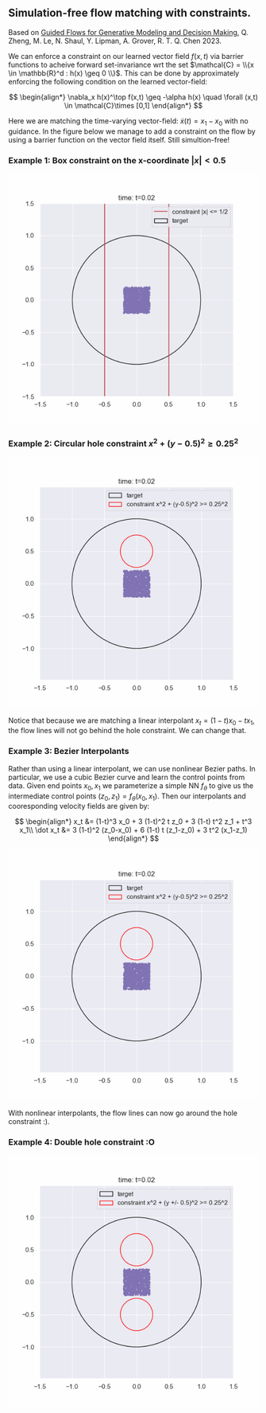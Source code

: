 ## Simulation-free flow matching with constraints.
Based on <a href="https://arxiv.org/abs/2311.13443">Guided Flows for Generative Modeling and Decision Making</a>, Q. Zheng, M. Le, N. Shaul, Y. Lipman, A. Grover, R. T. Q. Chen 2023.

We can enforce a constraint on our learned vector field $f(x,t)$ via barrier functions to acheive forward set-invariance wrt the set $\mathcal{C} = \\{x \in \mathbb{R}^d : h(x) \geq 0 \\}$. This can be done by approximately enforcing the following condition on the learned vector-field:

$$
\begin{align*}
\nabla_x h(x)^\top f(x,t) \geq -\alpha h(x) \quad \forall (x,t) \in \mathcal{C}\times [0,1]
\end{align*}
$$


Here we are matching the time-varying vector-field: $\dot x(t) = x_1-x_0$ with no guidance. In the figure below we manage to add a constraint on the flow by using a barrier function on the vector field itself. Still simultion-free!

### Example 1: Box constraint on the x-coordinate $|x| < 0.5$

![alt text](https://github.com/AaronHavens/FlowMatching/blob/main/assets/linear_circle_flow_wall.gif?raw=true)



### Example 2: Circular hole constraint $x^2 + (y-0.5)^2 \geq 0.25^2$

![alt text](https://github.com/AaronHavens/FlowMatching/blob/main/assets/linear_circle_flow_hole.gif?raw=true)


Notice that because we are matching a linear interpolant $x_t = (1-t)x_0 - t x_1$, the flow lines will not go behind the hole constraint. We can change that.

### Example 3: Bezier Interpolants

Rather than using a linear interpolant, we can use nonlinear Bezier paths. In particular, we use a cubic Bezier curve and learn the control points from data. Given end points $x_0, x_1$ we parameterize a simple NN $f_\theta$ to give us the intermediate control points $(z_0,z_1) = f_\theta(x_0, x_1)$. Then our interpolants and cooresponding velocity fields are given by:

$$
\begin{align*}
x_t &= (1-t)^3 x_0 + 3 (1-t)^2 t z_0 + 3 (1-t)  t^2 z_1 + t^3  x_1\\
\dot x_t &= 3 (1-t)^2 (z_0-x_0) + 6 (1-t) t (z_1-z_0) + 3 t^2 (x_1-z_1)
\end{align*}
$$

![alt text](https://github.com/AaronHavens/FlowMatching/blob/main/assets/bezier_circle_flow_hole.gif?raw=true)

With nonlinear interpolants, the flow lines can now go around the hole constraint :).

### Example 4: Double hole constraint :O

![alt text](https://github.com/AaronHavens/FlowMatching/blob/main/assets/bezier_circle_flow_double_hole.gif?raw=true)
